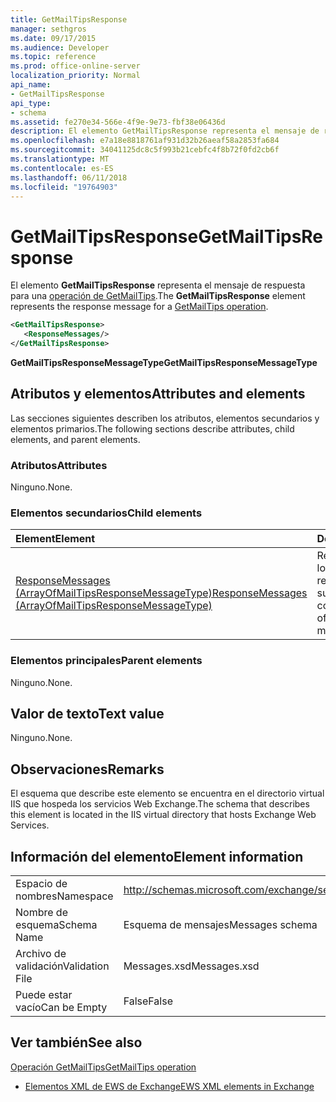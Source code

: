 ```yaml
---
title: GetMailTipsResponse
manager: sethgros
ms.date: 09/17/2015
ms.audience: Developer
ms.topic: reference
ms.prod: office-online-server
localization_priority: Normal
api_name:
- GetMailTipsResponse
api_type:
- schema
ms.assetid: fe270e34-566e-4f9e-9e73-fbf38e06436d
description: El elemento GetMailTipsResponse representa el mensaje de respuesta para una operación de GetMailTips.
ms.openlocfilehash: e7a18e8818761af931d32b26aeaf58a2853fa684
ms.sourcegitcommit: 34041125dc8c5f993b21cebfc4f8b72f0fd2cb6f
ms.translationtype: MT
ms.contentlocale: es-ES
ms.lasthandoff: 06/11/2018
ms.locfileid: "19764903"
---
```

# <a name="getmailtipsresponse"></a><span data-ttu-id="781ed-103">GetMailTipsResponse</span><span class="sxs-lookup"><span data-stu-id="781ed-103">GetMailTipsResponse</span></span>

<span data-ttu-id="781ed-104">El elemento **GetMailTipsResponse** representa el mensaje de respuesta para una [operación de GetMailTips](getmailtips-operation.md).</span><span class="sxs-lookup"><span data-stu-id="781ed-104">The **GetMailTipsResponse** element represents the response message for a [GetMailTips operation](getmailtips-operation.md).</span></span>
  
```XML
<GetMailTipsResponse>
   <ResponseMessages/>
</GetMailTipsResponse>
```

 <span data-ttu-id="781ed-105">**GetMailTipsResponseMessageType**</span><span class="sxs-lookup"><span data-stu-id="781ed-105">**GetMailTipsResponseMessageType**</span></span>
## <a name="attributes-and-elements"></a><span data-ttu-id="781ed-106">Atributos y elementos</span><span class="sxs-lookup"><span data-stu-id="781ed-106">Attributes and elements</span></span>

<span data-ttu-id="781ed-107">Las secciones siguientes describen los atributos, elementos secundarios y elementos primarios.</span><span class="sxs-lookup"><span data-stu-id="781ed-107">The following sections describe attributes, child elements, and parent elements.</span></span>
  
### <a name="attributes"></a><span data-ttu-id="781ed-108">Atributos</span><span class="sxs-lookup"><span data-stu-id="781ed-108">Attributes</span></span>

<span data-ttu-id="781ed-109">Ninguno.</span><span class="sxs-lookup"><span data-stu-id="781ed-109">None.</span></span>
  
### <a name="child-elements"></a><span data-ttu-id="781ed-110">Elementos secundarios</span><span class="sxs-lookup"><span data-stu-id="781ed-110">Child elements</span></span>

|<span data-ttu-id="781ed-111">**Element**</span><span class="sxs-lookup"><span data-stu-id="781ed-111">**Element**</span></span>|<span data-ttu-id="781ed-112">**Descripción**</span><span class="sxs-lookup"><span data-stu-id="781ed-112">**Description**</span></span>|
|:-----|:-----|
|[<span data-ttu-id="781ed-113">ResponseMessages (ArrayOfMailTipsResponseMessageType)</span><span class="sxs-lookup"><span data-stu-id="781ed-113">ResponseMessages (ArrayOfMailTipsResponseMessageType)</span></span>](responsemessages-arrayofmailtipsresponsemessagetype.md) <br/> |<span data-ttu-id="781ed-114">Representa una lista de los mensajes de respuesta de sugerencias de correo.</span><span class="sxs-lookup"><span data-stu-id="781ed-114">Represents a list of mail tips response messages.</span></span>  <br/> |
   
### <a name="parent-elements"></a><span data-ttu-id="781ed-115">Elementos principales</span><span class="sxs-lookup"><span data-stu-id="781ed-115">Parent elements</span></span>

<span data-ttu-id="781ed-116">Ninguno.</span><span class="sxs-lookup"><span data-stu-id="781ed-116">None.</span></span>
  
## <a name="text-value"></a><span data-ttu-id="781ed-117">Valor de texto</span><span class="sxs-lookup"><span data-stu-id="781ed-117">Text value</span></span>

<span data-ttu-id="781ed-118">Ninguno.</span><span class="sxs-lookup"><span data-stu-id="781ed-118">None.</span></span>
  
## <a name="remarks"></a><span data-ttu-id="781ed-119">Observaciones</span><span class="sxs-lookup"><span data-stu-id="781ed-119">Remarks</span></span>

<span data-ttu-id="781ed-120">El esquema que describe este elemento se encuentra en el directorio virtual IIS que hospeda los servicios Web Exchange.</span><span class="sxs-lookup"><span data-stu-id="781ed-120">The schema that describes this element is located in the IIS virtual directory that hosts Exchange Web Services.</span></span>
  
## <a name="element-information"></a><span data-ttu-id="781ed-121">Información del elemento</span><span class="sxs-lookup"><span data-stu-id="781ed-121">Element information</span></span>

|||
|:-----|:-----|
|<span data-ttu-id="781ed-122">Espacio de nombres</span><span class="sxs-lookup"><span data-stu-id="781ed-122">Namespace</span></span>  <br/> |http://schemas.microsoft.com/exchange/services/2006/messages  <br/> |
|<span data-ttu-id="781ed-123">Nombre de esquema</span><span class="sxs-lookup"><span data-stu-id="781ed-123">Schema Name</span></span>  <br/> |<span data-ttu-id="781ed-124">Esquema de mensajes</span><span class="sxs-lookup"><span data-stu-id="781ed-124">Messages schema</span></span>  <br/> |
|<span data-ttu-id="781ed-125">Archivo de validación</span><span class="sxs-lookup"><span data-stu-id="781ed-125">Validation File</span></span>  <br/> |<span data-ttu-id="781ed-126">Messages.xsd</span><span class="sxs-lookup"><span data-stu-id="781ed-126">Messages.xsd</span></span>  <br/> |
|<span data-ttu-id="781ed-127">Puede estar vacío</span><span class="sxs-lookup"><span data-stu-id="781ed-127">Can be Empty</span></span>  <br/> |<span data-ttu-id="781ed-128">False</span><span class="sxs-lookup"><span data-stu-id="781ed-128">False</span></span>  <br/> |
   
## <a name="see-also"></a><span data-ttu-id="781ed-129">Ver también</span><span class="sxs-lookup"><span data-stu-id="781ed-129">See also</span></span>



[<span data-ttu-id="781ed-130">Operación GetMailTips</span><span class="sxs-lookup"><span data-stu-id="781ed-130">GetMailTips operation</span></span>](getmailtips-operation.md)


- [<span data-ttu-id="781ed-131">Elementos XML de EWS de Exchange</span><span class="sxs-lookup"><span data-stu-id="781ed-131">EWS XML elements in Exchange</span></span>](ews-xml-elements-in-exchange.md)

